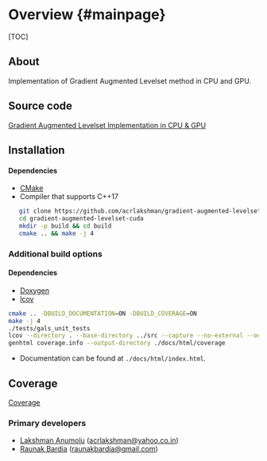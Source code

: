 Overview {#mainpage}
========

[TOC]

## About

Implementation of Gradient Augmented Levelset method in CPU and GPU.

## Source code

[Gradient Augmented Levelset Implementation in CPU & GPU][src]

## Installation

#### Dependencies

* [CMake]
* Compiler that supports C++17

```sh
   git clone https://github.com/acrlakshman/gradient-augmented-levelset-cuda --recursive
   cd gradient-augmented-levelset-cuda
   mkdir -p build && cd build
   cmake .. && make -j 4
```

### Additional build options

#### Dependencies

* [Doxygen]
* [lcov]

```sh
cmake .. -DBUILD_DOCUMENTATION=ON -DBUILD_COVERAGE=ON
make -j 4
./tests/gals_unit_tests
lcov --directory . --base-directory ../src --capture --no-external --output-file coverage.info
genhtml coverage.info --output-directory ./docs/html/coverage
```

* Documentation can be found at `./docs/html/index.html`.

## Coverage

[Coverage]

### Primary developers

* [Lakshman Anumolu][Lakshman] (acrlakshman@yahoo.co.in)
* [Raunak Bardia][Raunak] (raunakbardia@gmail.com)

[src]:https://github.com/acrlakshman/gradient_augmented_levelset_cuda
[CMake]:https://github.com/Kitware/CMake
[Doxygen]:https://github.com/doxygen/doxygen
[lcov]:https://github.com/linux-test-project/lcov
[Coverage]:https://acrlakshman.github.io/gradient-augmented-levelset-cuda/coverage
[Lakshman]:https://lakshmananumolu.com
[Raunak]:https://raunakbardia.wordpress.com
